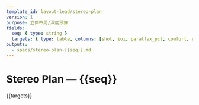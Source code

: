 ```yaml
---
template_id: layout-lead/stereo-plan
version: 1
purpose: 立体布局/深度预算
fields:
  seq: { type: string }
  targets: { type: table, columns: [shot, ioi, parallax_pct, comfort, notes] }
outputs:
  - specs/stereo-plan-{{seq}}.md
---
```


# Stereo Plan — {{seq}}

{{targets}}

